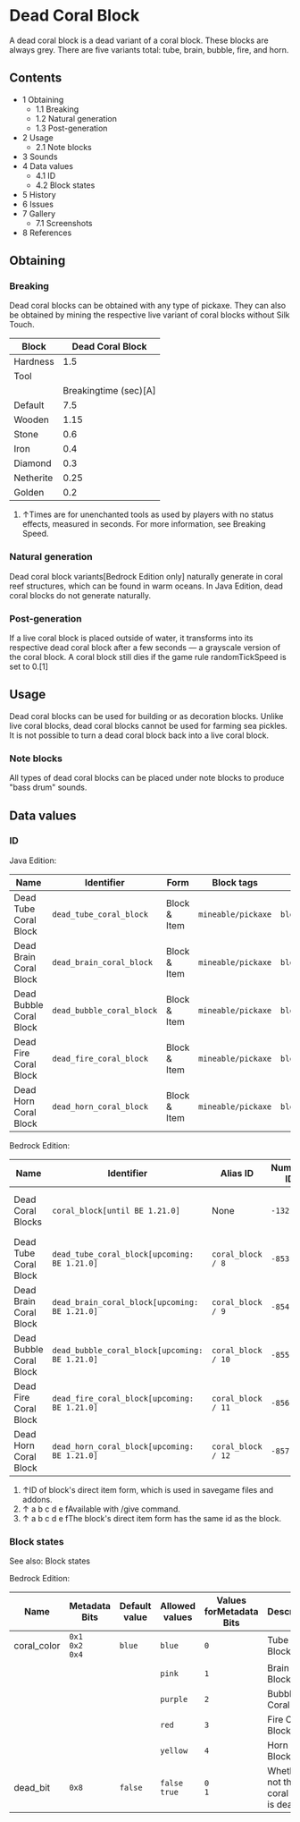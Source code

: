 # Dead Coral Block
A dead coral block is a dead variant of a coral block. These blocks are always grey. There are five variants total: tube, brain, bubble, fire, and horn.

## Contents
- 1 Obtaining
	- 1.1 Breaking
	- 1.2 Natural generation
	- 1.3 Post-generation
- 2 Usage
	- 2.1 Note blocks
- 3 Sounds
- 4 Data values
	- 4.1 ID
	- 4.2 Block states
- 5 History
- 6 Issues
- 7 Gallery
	- 7.1 Screenshots
- 8 References

## Obtaining
### Breaking
Dead coral blocks can be obtained with any type of pickaxe. They can also be obtained by mining the respective live variant of coral blocks without Silk Touch.

| Block     | Dead Coral Block      |
|-----------|-----------------------|
| Hardness  | 1.5                   |
| Tool      |                       |
|           | Breakingtime (sec)[A] |
| Default   | 7.5                   |
| Wooden    | 1.15                  |
| Stone     | 0.6                   |
| Iron      | 0.4                   |
| Diamond   | 0.3                   |
| Netherite | 0.25                  |
| Golden    | 0.2                   |

1. ↑Times are for unenchanted tools as used by players with no status effects, measured in seconds. For more information, see Breaking Speed.

### Natural generation
Dead coral block variants‌[Bedrock Edition  only] naturally generate in coral reef structures, which can be found in warm oceans. In Java Edition, dead coral blocks do not generate naturally.

### Post-generation
If a live coral block is placed outside of water, it transforms into its respective dead coral block after a few seconds — a grayscale version of the coral block. A coral block still dies if the game rule randomTickSpeed is set to 0.[1]

## Usage
Dead coral blocks can be used for building or as decoration blocks. Unlike live coral blocks, dead coral blocks cannot be used for farming sea pickles. It is not possible to turn a dead coral block back into a live coral block.

### Note blocks
All types of dead coral blocks can be placed under note blocks to produce "bass drum" sounds.

## Data values
### ID
Java Edition:

| Name                    | Identifier                | Form         | Block tags         | Translation key                           |
|-------------------------|---------------------------|--------------|--------------------|-------------------------------------------|
| Dead Tube Coral Block   | `dead_tube_coral_block`   | Block & Item | `mineable/pickaxe` | `block.minecraft.dead_tube_coral_block`   |
| Dead Brain Coral Block  | `dead_brain_coral_block`  | Block & Item | `mineable/pickaxe` | `block.minecraft.dead_brain_coral_block`  |
| Dead Bubble Coral Block | `dead_bubble_coral_block` | Block & Item | `mineable/pickaxe` | `block.minecraft.dead_bubble_coral_block` |
| Dead Fire Coral Block   | `dead_fire_coral_block`   | Block & Item | `mineable/pickaxe` | `block.minecraft.dead_fire_coral_block`   |
| Dead Horn Coral Block   | `dead_horn_coral_block`   | Block & Item | `mineable/pickaxe` | `block.minecraft.dead_horn_coral_block`   |

Bedrock Edition:

| Name                    | Identifier                                      | Alias ID           | Numeric ID | Form                       | Item ID[i 1]   | Translation key                                                                                                                                                                              |
|-------------------------|-------------------------------------------------|--------------------|------------|----------------------------|----------------|----------------------------------------------------------------------------------------------------------------------------------------------------------------------------------------------|
| Dead Coral Blocks       | `coral_block‌[until BE 1.21.0]`                 | None               | `-132`     | Block & Giveable Item[i 2] | Identical[i 3] | `tile.coral_block.blue_dead.name`<br/>`tile.coral_block.pink_dead.name`<br/>`tile.coral_block.purple_dead.name`<br/>`tile.coral_block.red_dead.name`<br/>`tile.coral_block.yellow_dead.name` |
| Dead Tube Coral Block   | `dead_tube_coral_block‌[upcoming: BE 1.21.0]`   | `coral_block / 8`  | `-853`     | Block & Giveable Item[i 2] | Identical[i 3] | `tile.coral_block.blue_dead.name`                                                                                                                                                            |
| Dead Brain Coral Block  | `dead_brain_coral_block‌[upcoming: BE 1.21.0]`  | `coral_block / 9`  | `-854`     | Block & Giveable Item[i 2] | Identical[i 3] | `tile.coral_block.pink_dead.name`                                                                                                                                                            |
| Dead Bubble Coral Block | `dead_bubble_coral_block‌[upcoming: BE 1.21.0]` | `coral_block / 10` | `-855`     | Block & Giveable Item[i 2] | Identical[i 3] | `tile.coral_block.purple_dead.name`                                                                                                                                                          |
| Dead Fire Coral Block   | `dead_fire_coral_block‌[upcoming: BE 1.21.0]`   | `coral_block / 11` | `-856`     | Block & Giveable Item[i 2] | Identical[i 3] | `tile.coral_block.red_dead.name`                                                                                                                                                             |
| Dead Horn Coral Block   | `dead_horn_coral_block‌[upcoming: BE 1.21.0]`   | `coral_block / 12` | `-857`     | Block & Giveable Item[i 2] | Identical[i 3] | `tile.coral_block.yellow_dead.name`                                                                                                                                                          |

1. ↑ID of block's direct item form, which is used in savegame files and addons.
2. ↑ a b c d e fAvailable with /give command.
3. ↑ a b c d e fThe block's direct item form has the same id as the block.

### Block states
See also: Block states

Bedrock Edition:

| Name        | Metadata Bits             | Default value | Allowed values     | Values forMetadata Bits | Description                              |
|-------------|---------------------------|---------------|--------------------|-------------------------|------------------------------------------|
| coral_color | `0x1`<br/>`0x2`<br/>`0x4` | `blue`        | `blue`             | `0`                     | Tube Coral Block                         |
|             |                           |               | `pink`             | `1`                     | Brain Coral Block                        |
|             |                           |               | `purple`           | `2`                     | Bubble Coral Block                       |
|             |                           |               | `red`              | `3`                     | Fire Coral Block                         |
|             |                           |               | `yellow`           | `4`                     | Horn Coral Block                         |
| dead_bit    | `0x8`                     | `false`       | `false`<br/>`true` | `0`<br/>`1`             | Whether or not this coral block is dead. |




